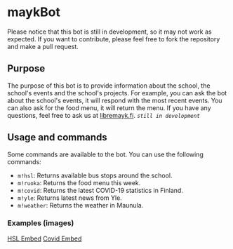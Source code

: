 # maykBot

Please notice that this bot is still in development, so it may not work as expected. If you want to contribute, please feel free to fork the repository and make a pull request.

## Purpose

The purpose of this bot is to provide information about the school, the school's events and the school's projects. For example, you can ask the bot about the school's events, it will respond with the most recent events. You can also ask for the food menu, it will return the menu. If you have any questions, feel free to ask us at [libremayk.fi](https://libremayk.fi). _`still in development`_

## Usage and commands

Some commands are available to the bot. You can use the following commands:

- `m!hsl`: Returns available bus stops around the school.
- `m!ruoka`: Returns the food menu this week.
- `m!covid`: Returns the latest COVID-19 statistics in Finland.
- `m!yle`: Returns latest news from Yle.
- `m!weather`: Returns the weather in Maunula.

### Examples (images)

[HSL Embed](/github/screenshots/hsl-ss.png)
[Covid Embed](/github/screenshots/covid-ss.png)

